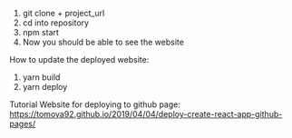 1. git clone + project_url
2. cd into repository
3. npm start
4. Now you should be able to see the website

How to update the deployed website:
1. yarn build
2. yarn deploy

Tutorial Website for deploying to github page: https://tomoya92.github.io/2019/04/04/deploy-create-react-app-github-pages/